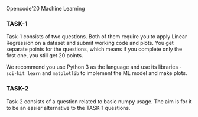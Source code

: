 Opencode'20 Machine Learning

### TASK-1

Task-1 consists of two questions. Both of them require you to apply Linear Regression on a dataset and submit working code and plots. You get separate points for the questions, which means if you complete only the first one, you still get 20 points.

We recommend you use Python 3 as the language and use its libraries - `sci-kit learn` and `matplotlib` to implement the ML model and make plots.

### TASK-2

Task-2 consists of a question related to basic numpy usage. The aim is for it to be an easier alternative to the TASK-1 questions.
